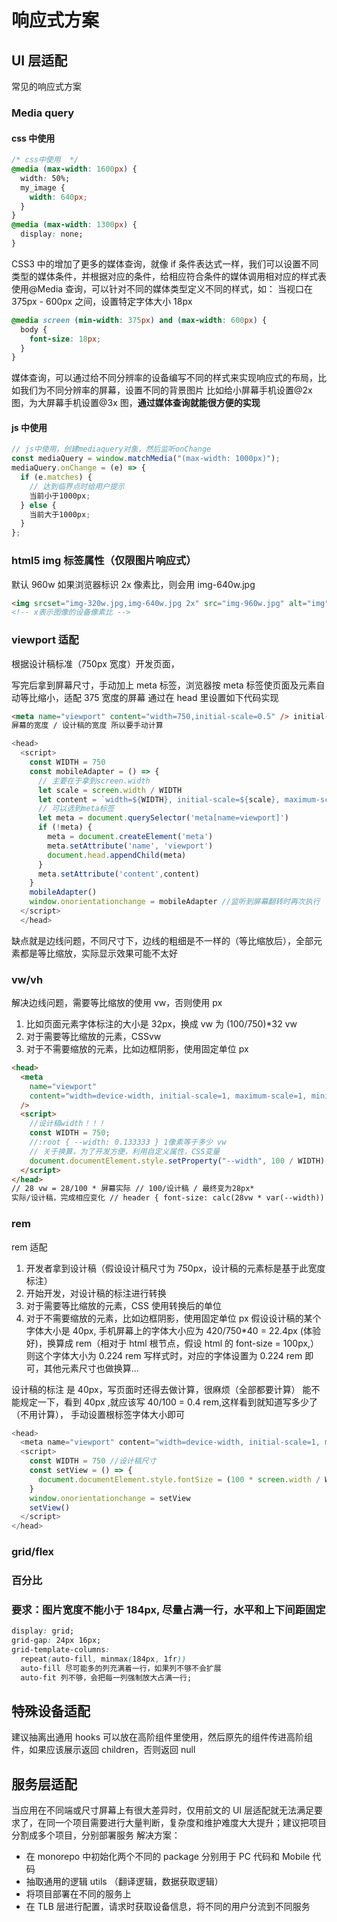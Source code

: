 # 响应式方案

## UI 层适配

常见的响应式方案

### Media query

#### css 中使用

```css
/* css中使用  */
@media (max-width: 1600px) {
  width: 50%;
  my_image {
    width: 640px;
  }
}
@media (max-width: 1300px) {
  display: none;
}
```

CSS3 中的增加了更多的媒体查询，就像 if 条件表达式一样，我们可以设置不同类型的媒体条件，并根据对应的条件，给相应符合条件的媒体调用相对应的样式表
使用@Media 查询，可以针对不同的媒体类型定义不同的样式，如：
当视口在 375px - 600px 之间，设置特定字体大小 18px

```css
@media screen (min-width: 375px) and (max-width: 600px) {
  body {
    font-size: 18px;
  }
}
```

媒体查询，可以通过给不同分辨率的设备编写不同的样式来实现响应式的布局，比如我们为不同分辨率的屏幕，设置不同的背景图片
比如给小屏幕手机设置@2x 图，为大屏幕手机设置@3x 图，**通过媒体查询就能很方便的实现**

#### js 中使用

```js
// js中使用，创建mediaquery对象，然后监听onChange
const mediaQuery = window.matchMedia("(max-width: 1000px)");
mediaQuery.onChange = (e) => {
  if (e.matches) {
    // 达到临界点时给用户提示
    当前小于1000px;
  } else {
    当前大于1000px;
  }
};
```

### html5 img 标签属性（仅限图片响应式）

默认 960w
如果浏览器标识 2x 像素比，则会用 img-640w.jpg

```html
<img srcset="img-320w.jpg,img-640w.jpg 2x" src="img-960w.jpg" alt="img" />
<!-- x表示图像的设备像素比 -->
```

### viewport 适配

根据设计稿标准（750px 宽度）开发页面，

写完后拿到屏幕尺寸，手动加上 meta 标签，浏览器按 meta 标签使页面及元素自动等比缩小，适配 375 宽度的屏幕
通过在 head 里设置如下代码实现

```html
<meta name="viewport" content="width=750,initial-scale=0.5" /> initial-scale =
屏幕的宽度 / 设计稿的宽度 所以要手动计算
```

```js
<head>
  <script>
    const WIDTH = 750
    const mobileAdapter = () => {
      // 主要在于拿到screen.width
      let scale = screen.width / WIDTH
      let content = `width=${WIDTH}, initial-scale=${scale}, maximum-scale=${scale}, minimum-scale=${scale}`
      // 可以选到meta标签
      let meta = document.querySelector('meta[name=viewport]')
      if (!meta) {
        meta = document.createElement('meta')
        meta.setAttribute('name', 'viewport')
        document.head.appendChild(meta)
      }
      meta.setAttribute('content',content)
    }
    mobileAdapter()
    window.onorientationchange = mobileAdapter //监听到屏幕翻转时再次执行
  </script>
  </head>
```

缺点就是边线问题，不同尺寸下，边线的粗细是不一样的（等比缩放后），全部元素都是等比缩放，实际显示效果可能不太好

### vw/vh

解决边线问题，需要等比缩放的使用 vw，否则使用 px

1. 比如页面元素字体标注的大小是 32px，换成 vw 为 (100/750)\*32 vw
2. 对于需要等比缩放的元素，CSSvw
3. 对于不需要缩放的元素，比如边框阴影，使用固定单位 px

```html
<head>
  <meta
    name="viewport"
    content="width=device-width, initial-scale=1, maximum-scale=1, minimum-scale=1"
  />
  <script>
    //设计稿width！！！
    const WIDTH = 750;
    //:root { --width: 0.133333 } 1像素等于多少 vw
    // 关于换算，为了开发方便，利用自定义属性，CSS变量
    document.documentElement.style.setProperty("--width", 100 / WIDTH);
  </script>
</head>
// 28 vw = 28/100 * 屏幕实际 // 100/设计稿 / 最终变为28px*
实际/设计稿，完成相应变化 // header { font-size: calc(28vw * var(--width)) }
```

### rem

rem 适配

1. 开发者拿到设计稿（假设设计稿尺寸为 750px，设计稿的元素标是基于此宽度标注）
2. 开始开发，对设计稿的标注进行转换
3. 对于需要等比缩放的元素，CSS 使用转换后的单位
4. 对于不需要缩放的元素，比如边框阴影，使用固定单位 px
   假设设计稿的某个字体大小是 40px, 手机屏幕上的字体大小应为 420/750\*40 = 22.4px (体验好)，换算成 rem（相对于 html 根节点，假设 html 的 font-size = 100px,）则这个字体大小为 0.224 rem
   写样式时，对应的字体设置为 0.224 rem 即可，其他元素尺寸也做换算...

设计稿的标注 是 40px，写页面时还得去做计算，很麻烦（全部都要计算）
能不能规定一下，看到 40px ,就应该写 40/100 = 0.4 rem,这样看到就知道写多少了（不用计算），
手动设置根标签字体大小即可

```js
<head>
  <meta name="viewport" content="width=device-width, initial-scale=1, maximum-scale=1, minimum-scale=1">
  <script>
    const WIDTH = 750 //设计稿尺寸
    const setView = () => {
      document.documentElement.style.fontSize = (100 * screen.width / WIDTH) + 'px'
    }
    window.onorientationchange = setView
    setView()
  </script>
</head>

```

### grid/flex

### 百分比

### 要求：图片宽度不能小于 184px, 尽量占满一行，水平和上下间距固定

```css
display: grid;
grid-gap: 24px 16px;
grid-template-columns:
  repeat(auto-fill, minmax(184px, 1fr))
  auto-fill 尽可能多的列充满着一行，如果列不够不会扩展
  auto-fit 列不够，会把每一列强制放大占满一行;
```

## 特殊设备适配

建议抽离出通用 hooks
可以放在高阶组件里使用，然后原先的组件传进高阶组件，如果应该展示返回 children，否则返回 null

## 服务层适配

当应用在不同端或尺寸屏幕上有很大差异时，仅用前文的 UI 层适配就无法满足要求了，在同一个项目需要进行大量判断，复杂度和维护难度大大提升；建议把项目分割成多个项目，分别部署服务
解决方案：

- 在 monorepo 中初始化两个不同的 package 分别用于 PC 代码和 Mobile 代码
- 抽取通用的逻辑 utils （翻译逻辑，数据获取逻辑）
- 将项目部署在不同的服务上
- 在 TLB 层进行配置，请求时获取设备信息，将不同的用户分流到不同服务

